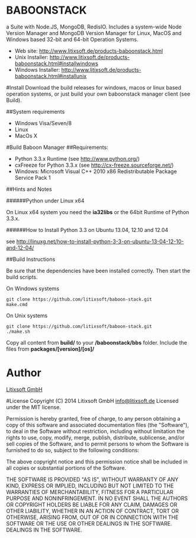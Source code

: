 # BABOONSTACK
a Suite with Node.JS, MongoDB, RedisIO. Includes a system-wide Node Version Manager and MongoDB Version Manager for Linux, MacOS and Windows based 32-bit and 64-bit Operation Systems.

* Web site: http://www.litixsoft.de/products-baboonstack.html
* Unix Installer: http://www.litixsoft.de/products-baboonstack.html#installwindows
* Windows Installer: http://www.litixsoft.de/products-baboonstack.html#installunix

#Install
Download the build releases for windows, macos or linux based operation systems, or just build your own baboonstack manager client (see Build).

##System requirements

* Windows Visa/Seven/8
* Linux
* MacOs X

#Build Baboon Manager
##Requirements:
* Python 3.3.x Runtime (see http://www.python.org/)
* cxFreeze for Python 3.3.x (see http://cx-freeze.sourceforge.net/)
* Windows: Microsoft Visual C++ 2010 x86 Redistributable Package Service Pack 1

##Hints and Notes

######Python under Linux x64

On Linux x64 system you need the **ia32libs** or the 64bit Runtime of Python 3.3.x.

######How to Install Python 3.3 on Ubuntu 13.04, 12.10 and 12.04

see http://linuxg.net/how-to-install-python-3-3-on-ubuntu-13-04-12-10-and-12-04/

##Build Instructions

Be sure that the dependencies have been installed correctly. Then start the build scripts.

On Windows systems

    git clone https://github.com/litixsoft/baboon-stack.git
    make.cmd

On Unix systems

	git clone https://github.com/litixsoft/baboon-stack.git
	./make.sh

Copy all content from **build/** to your **/baboonstack/bbs** folder. Include the files from **packages/[version]/[os]/**

# Author
[Litixsoft GmbH](http://www.litixsoft.de)

#License
Copyright (C) 2014 Litixsoft GmbH <info@litixsoft.de>
Licensed under the MIT license.

Permission is hereby granted, free of charge, to any person obtaining a copy
of this software and associated documentation files (the "Software"), to deal
in the Software without restriction, including without limitation the rights
to use, copy, modify, merge, publish, distribute, sublicense, and/or sell
copies of the Software, and to permit persons to whom the Software is
furnished to do so, subject to the following conditions:

The above copyright notice and this permission notice shall be included in
all copies or substantial portions of the Software.

THE SOFTWARE IS PROVIDED "AS IS", WITHOUT WARRANTY OF ANY KIND, EXPRESS OR
IMPLIED, INCLUDING BUT NOT LIMITED TO THE WARRANTIES OF MERCHANTABILITY,
FITNESS FOR A PARTICULAR PURPOSE AND NONINFRINGEMENT. IN NO EVENT SHALL THE
AUTHORS OR COPYRIGHT HOLDERS BE LIABLE FOR ANY CLAIM, DAMAGES OR OTHER
LIABILITY, WHETHER IN AN ACTION OF CONTRACT, TORT OR OTHERWISE, ARISING FROM,
OUT OF OR IN CONNECTION WITH THE SOFTWARE OR THE USE OR OTHER DEALINGS IN
THE SOFTWARE. DEALINGS IN THE SOFTWARE.